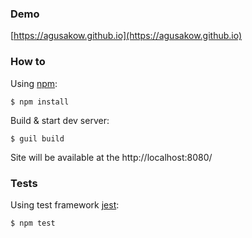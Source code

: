 ### Demo

[https://agusakow.github.io](https://agusakow.github.io)

### How to

Using [npm](https://www.npmjs.com/):

    $ npm install

Build & start dev server:

    $ guil build

Site will be available at the http://localhost:8080/

### Tests

Using test framework [jest](https://facebook.github.io/jest/):

    $ npm test
